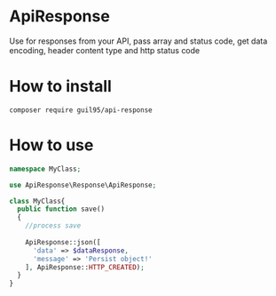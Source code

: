 # ApiResponse

Use for responses from your API, pass array and status code, get data encoding, header content type and http status code

# How to install

`composer require guil95/api-response`

# How to use

```php
namespace MyClass;

use ApiResponse\Response\ApiResponse;

class MyClass{
  public function save()
  {
    //process save
    
    ApiResponse::json([
      'data' => $dataResponse,
      'message' => 'Persist object!'
    ], ApiResponse::HTTP_CREATED);
  }
}
```
